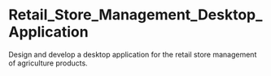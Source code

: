 # Retail_Store_Management_Desktop_Application

Design and develop a desktop application for the retail store management of agriculture products.
